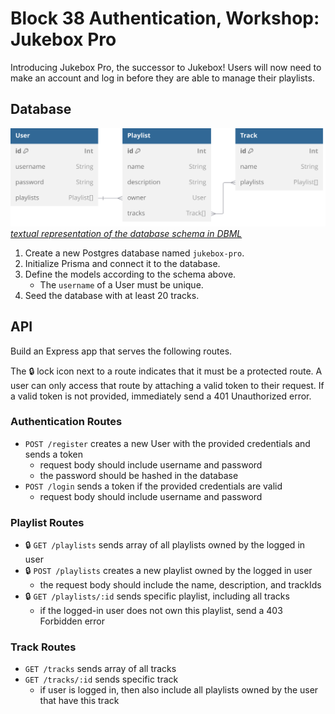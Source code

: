 # Block 38 Authentication, Workshop: Jukebox Pro

Introducing Jukebox Pro, the successor to Jukebox! Users will now need to make an account and log in before they are able to manage their playlists.

## Database

![Visual representation of the database schema linked below](/docs/schema.svg)\
_[textual representation of the database schema in DBML](/docs/schema.dbml)_

1. Create a new Postgres database named `jukebox-pro`.
2. Initialize Prisma and connect it to the database.
3. Define the models according to the schema above.
   - The `username` of a User must be unique.
4. Seed the database with at least 20 tracks.

## API

Build an Express app that serves the following routes.

The 🔒 lock icon next to a route indicates that it must be a protected route. A user can only access that route by attaching a valid token to their request. If a valid token is not provided, immediately send a 401 Unauthorized error.

### Authentication Routes

- `POST /register` creates a new User with the provided credentials and sends a token
  - request body should include username and password
  - the password should be hashed in the database
- `POST /login` sends a token if the provided credentials are valid
  - request body should include username and password

### Playlist Routes

- 🔒 `GET /playlists` sends array of all playlists owned by the logged in user
- 🔒 `POST /playlists` creates a new playlist owned by the logged in user
  - the request body should include the name, description, and trackIds
- 🔒 `GET /playlists/:id` sends specific playlist, including all tracks
  - if the logged-in user does not own this playlist, send a 403 Forbidden error

### Track Routes

- `GET /tracks` sends array of all tracks
- `GET /tracks/:id` sends specific track
  - if user is logged in, then also include all playlists owned by the user that have this track
